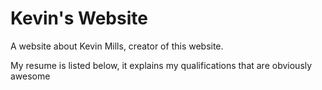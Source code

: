 
<html>
<body>
<h1>Kevin's Website</h1>


<p>A website about Kevin Mills, creator of this website.</p>
<p>My resume is listed below, it explains my qualifications that are obviously awesome<p>
</body>
</html>

